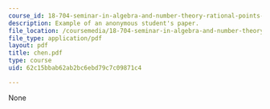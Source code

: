 ```yaml
---
course_id: 18-704-seminar-in-algebra-and-number-theory-rational-points-on-elliptic-curves-fall-2004
description: Example of an anonymous student's paper.
file_location: /coursemedia/18-704-seminar-in-algebra-and-number-theory-rational-points-on-elliptic-curves-fall-2004/62c15bbab62ab2bc6ebd79c7c09871c4_chen.pdf
file_type: application/pdf
layout: pdf
title: chen.pdf
type: course
uid: 62c15bbab62ab2bc6ebd79c7c09871c4

---
```

None
